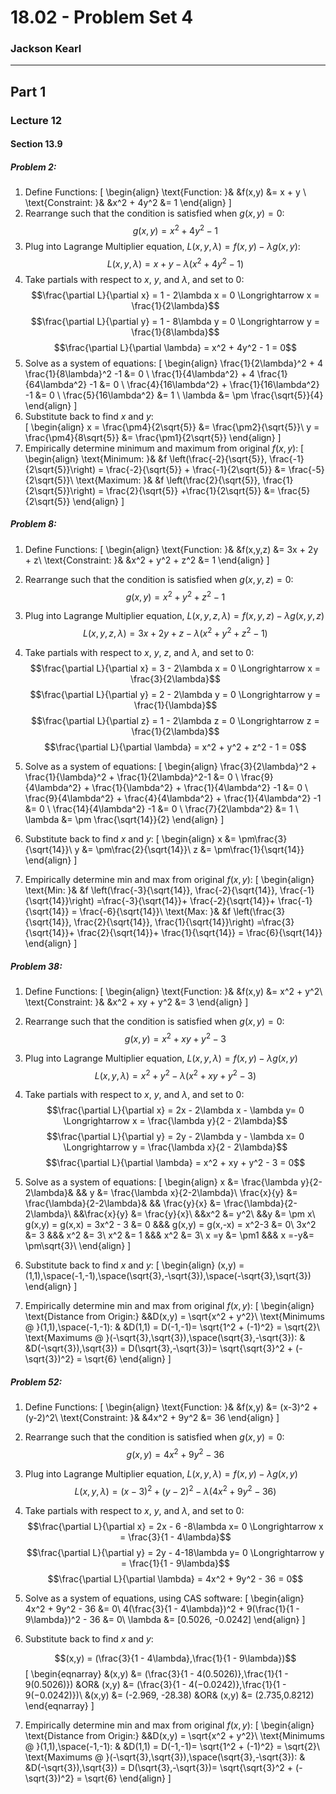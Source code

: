 # 18.02 - Problem Set 4
### Jackson Kearl
___

## Part 1

### Lecture 12

#### Section 13.9

##### Problem 2:


1. Define Functions:
    \[
    \begin{align}
    \text{Function: }& &f(x,y) &= x + y \\
    \text{Constraint: }& &x^2 + 4y^2 &= 1
    \end{align}
    \]
1. Rearrange such that the condition is satisfied when $g(x,y) = 0$:
     $$g(x,y) = x^2 + 4y^2 - 1$$
1. Plug into Lagrange Multiplier equation, $L(x,y,\lambda) = f(x,y)-\lambda g(x,y)$:
     $$L(x, y, \lambda) = x + y - \lambda(x^2 + 4y^2 - 1)$$
1. Take partials with respect to $x$, $y$, and $\lambda$, and set to $0$:
     $$\frac{\partial L}{\partial x} = 1 - 2\lambda x = 0 \Longrightarrow x = \frac{1}{2\lambda}$$
    $$\frac{\partial L}{\partial y} = 1 - 8\lambda y = 0 \Longrightarrow y = \frac{1}{8\lambda}$$
     $$\frac{\partial L}{\partial \lambda} = x^2 + 4y^2 - 1 = 0$$
1. Solve as a system of equations:
    \[
    \begin{align}
    \frac{1}{2\lambda}^2 + 4 \frac{1}{8\lambda}^2 -1 &= 0 \\
    \frac{1}{4\lambda^2} + 4 \frac{1}{64\lambda^2} -1 &= 0 \\
    \frac{4}{16\lambda^2} + \frac{1}{16\lambda^2} -1 &= 0 \\
    \frac{5}{16\lambda^2} &= 1 \\
    \lambda &= \pm \frac{\sqrt{5}}{4}
    \end{align}
    \]
1. Substitute back to find $x$ and $y$:    
    \[
    \begin{align}
    x = \frac{\pm4}{2\sqrt{5}} &= \frac{\pm2}{\sqrt{5}}\\
    y = \frac{\pm4}{8\sqrt{5}} &= \frac{\pm1}{2\sqrt{5}}
    \end{align}
    \]
1. Empirically determine minimum and maximum from original $f(x,y)$:
    \[
    \begin{align}
    \text{Minimum: }& &f \left(\frac{-2}{\sqrt{5}}, \frac{-1}{2\sqrt{5}}\right) = \frac{-2}{\sqrt{5}} + \frac{-1}{2\sqrt{5}} &= \frac{-5}{2\sqrt{5}}\\
    \text{Maximum: }& &f \left(\frac{2}{\sqrt{5}}, \frac{1}{2\sqrt{5}}\right) = \frac{2}{\sqrt{5}} +\frac{1}{2\sqrt{5}} &= \frac{5}{2\sqrt{5}}
    \end{align}
    \]

##### Problem 8:
1. Define Functions:
    \[
    \begin{align}
    \text{Function: }& &f(x,y,z) &= 3x + 2y + z\\
    \text{Constraint: }& &x^2 + y^2 + z^2 &= 1
    \end{align}
    \]

1. Rearrange such that the condition is satisfied when $g(x,y,z) = 0$:
    $$g(x,y) = x^2 + y^2 + z^2 - 1$$
1. Plug into Lagrange Multiplier equation, $L(x,y,z,\lambda) = f(x,y,z)-\lambda g(x,y,z)$
    $$L(x, y, z, \lambda) = 3x + 2y + z - \lambda(x^2 + y^2 + z^2 - 1)$$
1. Take partials with respect to $x$, $y$, $z$, and $\lambda$, and set to $0$:
    $$\frac{\partial L}{\partial x} = 3 - 2\lambda x = 0 \Longrightarrow x = \frac{3}{2\lambda}$$
    $$\frac{\partial L}{\partial y} = 2 - 2\lambda y = 0 \Longrightarrow y = \frac{1}{\lambda}$$
    $$\frac{\partial L}{\partial z} = 1 - 2\lambda z = 0 \Longrightarrow z = \frac{1}{2\lambda}$$
    $$\frac{\partial L}{\partial \lambda} = x^2 + y^2 + z^2 - 1 = 0$$
1. Solve as a system of equations:
    \[
    \begin{align}
    \frac{3}{2\lambda}^2 + \frac{1}{\lambda}^2 + \frac{1}{2\lambda}^2-1 &= 0 \\
    \frac{9}{4\lambda^2} + \frac{1}{\lambda^2} + \frac{1}{4\lambda^2} -1 &= 0 \\
    \frac{9}{4\lambda^2} + \frac{4}{4\lambda^2} + \frac{1}{4\lambda^2} -1 &= 0 \\
    \frac{14}{4\lambda^2} -1 &= 0 \\
    \frac{7}{2\lambda^2} &= 1 \\
    \lambda &= \pm \frac{\sqrt{14}}{2}
    \end{align}
    \]
1. Substitute back to find $x$ and $y$:
    \[
    \begin{align}
    x &= \pm\frac{3}{\sqrt{14}}\\
    y &= \pm\frac{2}{\sqrt{14}}\\
    z &= \pm\frac{1}{\sqrt{14}}
    \end{align}
    \]
1. Empirically determine min and max from original $f(x,y)$:
    \[
    \begin{align}
    \text{Min: }& &f \left(\frac{-3}{\sqrt{14}}, \frac{-2}{\sqrt{14}}, \frac{-1}{\sqrt{14}}\right) =\frac{-3}{\sqrt{14}}+ \frac{-2}{\sqrt{14}}+ \frac{-1}{\sqrt{14}} = \frac{-6}{\sqrt{14}}\\
    \text{Max: }& &f \left(\frac{3}{\sqrt{14}}, \frac{2}{\sqrt{14}}, \frac{1}{\sqrt{14}}\right) =\frac{3}{\sqrt{14}}+ \frac{2}{\sqrt{14}}+ \frac{1}{\sqrt{14}} = \frac{6}{\sqrt{14}}
    \end{align}
    \]


##### Problem 38:
1. Define Functions:
    \[
    \begin{align}
    \text{Function: }& &f(x,y) &= x^2 + y^2\\
    \text{Constraint: }& &x^2 + xy + y^2 &= 3
    \end{align}
    \]

1. Rearrange such that the condition is satisfied when $g(x,y) = 0$:
    $$g(x,y) = x^2 + xy + y^2 - 3$$
1. Plug into Lagrange Multiplier equation, $L(x,y,\lambda) = f(x,y)-\lambda g(x,y)$
    $$L(x, y, \lambda) = x^2 + y^2 - \lambda(x^2 + xy + y^2 - 3)$$
1. Take partials with respect to $x$, $y$, and $\lambda$, and set to $0$:
    $$\frac{\partial L}{\partial x} = 2x - 2\lambda x - \lambda y= 0 \Longrightarrow x = \frac{\lambda y}{2 - 2\lambda}$$
    $$\frac{\partial L}{\partial y} = 2y - 2\lambda y - \lambda x= 0 \Longrightarrow y = \frac{\lambda x}{2 - 2\lambda}$$
    $$\frac{\partial L}{\partial \lambda} = x^2 + xy + y^2 - 3 = 0$$
1. Solve as a system of equations:
    \[
    \begin{align}
    x &= \frac{\lambda y}{2-2\lambda}& && y &= \frac{\lambda x}{2-2\lambda}\\
    \frac{x}{y} &= \frac{\lambda}{2-2\lambda}& && \frac{y}{x} &= \frac{\lambda}{2-2\lambda}\\
    &&\frac{x}{y} &= \frac{y}{x}\\
    &&x^2 &= y^2\\
    &&y &= \pm x\\
    g(x,y) = g(x,x) = 3x^2 - 3 &= 0 &&& g(x,y) = g(x,-x) = x^2-3 &= 0\\
    3x^2 &= 3 &&& x^2 &= 3\\
    x^2 &= 1 &&& x^2 &= 3\\
    x =y &= \pm1 &&& x =-y&= \pm\sqrt{3}\\
    \end{align}
    \]
1. Substitute back to find $x$ and $y$:
    \[
    \begin{align}
    (x,y) = (1,1),\space(-1,-1),\space(\sqrt{3},-\sqrt{3}),\space(-\sqrt{3},\sqrt{3})
    \end{align}
    \]
1. Empirically determine min and max from original $f(x,y)$:
    \[
    \begin{align}
    \text{Distance from Origin:} &&D(x,y) = \sqrt{x^2 + y^2}\\
    \text{Minimums @ }(1,1),\space(-1,-1): & &D(1,1) =  D(-1,-1)= \sqrt{1^2 + (-1)^2} = \sqrt{2}\\
    \text{Maximums @ }(-\sqrt{3},\sqrt{3}),\space(\sqrt{3},-\sqrt{3}): & &D(-\sqrt{3}),\sqrt{3}) =  D(\sqrt{3},-\sqrt{3})= \sqrt{\sqrt{3}^2 + (-\sqrt{3})^2} = \sqrt{6}
    \end{align}
    \]

##### Problem 52:
1. Define Functions:
    \[
    \begin{align}
    \text{Function: }& &f(x,y) &= (x-3)^2 + (y-2)^2\\
    \text{Constraint: }& &4x^2 + 9y^2 &= 36
    \end{align}
    \]

1. Rearrange such that the condition is satisfied when $g(x,y) = 0$:
    $$g(x,y) = 4x^2 + 9y^2 -36$$
1. Plug into Lagrange Multiplier equation, $L(x,y,\lambda) = f(x,y)-\lambda g(x,y)$
    $$L(x, y, \lambda) = (x-3)^2 + (y-2)^2 - \lambda(4x^2 + 9y^2 - 36)$$
1. Take partials with respect to $x$, $y$, and $\lambda$, and set to $0$:
    $$\frac{\partial L}{\partial x} = 2x - 6 -8\lambda x= 0 \Longrightarrow x = \frac{3}{1 - 4\lambda}$$
    $$\frac{\partial L}{\partial y} = 2y - 4-18\lambda y= 0 \Longrightarrow y = \frac{1}{1 - 9\lambda}$$
    $$\frac{\partial L}{\partial \lambda} = 4x^2 + 9y^2 - 36 = 0$$
1. Solve as a system of equations, using CAS software:
    \[
    \begin{align}
    4x^2 + 9y^2 - 36 &= 0\\
    4(\frac{3}{1 - 4\lambda})^2 + 9(\frac{1}{1 - 9\lambda})^2 - 36 &= 0\\
    \lambda &= [0.5026, -0.0242]
    \end{align}
    \]
1. Substitute back to find $x$ and $y$:


    $$(x,y) = (\frac{3}{1 - 4\lambda},\frac{1}{1 - 9\lambda})$$
    \[
    \begin{eqnarray}
    &(x,y) &= (\frac{3}{1 - 4(0.5026)},\frac{1}{1 - 9(0.5026)}) &OR& (x,y) &= (\frac{3}{1 - 4(−0.0242)},\frac{1}{1 - 9(−0.0242)})\\
    &(x,y) &= (-2.969, -28.38) &OR& (x,y) &= (2.735,0.8212)
    \end{eqnarray}
    \]


1. Empirically determine min and max from original $f(x,y)$:
    \[
    \begin{align}
    \text{Distance from Origin:} &&D(x,y) = \sqrt{x^2 + y^2}\\
    \text{Minimums @ }(1,1),\space(-1,-1): & &D(1,1) =  D(-1,-1)= \sqrt{1^2 + (-1)^2} = \sqrt{2}\\
    \text{Maximums @ }(-\sqrt{3},\sqrt{3}),\space(\sqrt{3},-\sqrt{3}): & &D(-\sqrt{3}),\sqrt{3}) =  D(\sqrt{3},-\sqrt{3})= \sqrt{\sqrt{3}^2 + (-\sqrt{3})^2} = \sqrt{6}
    \end{align}
    \]
